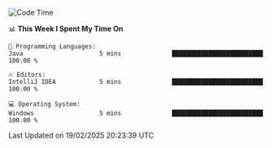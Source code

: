 
<!--START_SECTION:waka-->
![Code Time](http://img.shields.io/badge/Code%20Time-735%20hrs%2045%20mins-blue)

📊 **This Week I Spent My Time On** 

```text
💬 Programming Languages: 
Java                     5 mins              █████████████████████████   100.00 % 

🔥 Editors: 
IntelliJ IDEA            5 mins              █████████████████████████   100.00 % 

💻 Operating System: 
Windows                  5 mins              █████████████████████████   100.00 % 
```


 Last Updated on 19/02/2025 20:23:39 UTC
<!--END_SECTION:waka-->

